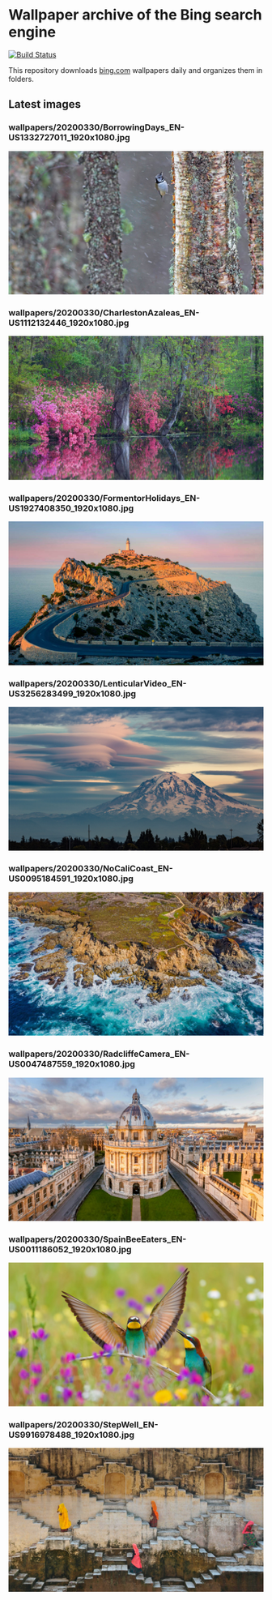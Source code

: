 # Wallpaper archive of the Bing search engine

[![Build Status](https://travis-ci.org/kijart/bing-daily-images-dl.svg?branch=wallpapers)](https://travis-ci.org/kijart/bing-daily-images-dl)

This repository downloads [bing.com](https://www.bing.com) wallpapers daily and organizes them in folders.

## Latest images

<!-- Wallpapers -->

### wallpapers/20200330/BorrowingDays_EN-US1332727011_1920x1080.jpg

![wallpapers/20200330/BorrowingDays_EN-US1332727011_1920x1080.jpg](wallpapers/20200330/BorrowingDays_EN-US1332727011_1920x1080.jpg)

### wallpapers/20200330/CharlestonAzaleas_EN-US1112132446_1920x1080.jpg

![wallpapers/20200330/CharlestonAzaleas_EN-US1112132446_1920x1080.jpg](wallpapers/20200330/CharlestonAzaleas_EN-US1112132446_1920x1080.jpg)

### wallpapers/20200330/FormentorHolidays_EN-US1927408350_1920x1080.jpg

![wallpapers/20200330/FormentorHolidays_EN-US1927408350_1920x1080.jpg](wallpapers/20200330/FormentorHolidays_EN-US1927408350_1920x1080.jpg)

### wallpapers/20200330/LenticularVideo_EN-US3256283499_1920x1080.jpg

![wallpapers/20200330/LenticularVideo_EN-US3256283499_1920x1080.jpg](wallpapers/20200330/LenticularVideo_EN-US3256283499_1920x1080.jpg)

### wallpapers/20200330/NoCaliCoast_EN-US0095184591_1920x1080.jpg

![wallpapers/20200330/NoCaliCoast_EN-US0095184591_1920x1080.jpg](wallpapers/20200330/NoCaliCoast_EN-US0095184591_1920x1080.jpg)

### wallpapers/20200330/RadcliffeCamera_EN-US0047487559_1920x1080.jpg

![wallpapers/20200330/RadcliffeCamera_EN-US0047487559_1920x1080.jpg](wallpapers/20200330/RadcliffeCamera_EN-US0047487559_1920x1080.jpg)

### wallpapers/20200330/SpainBeeEaters_EN-US0011186052_1920x1080.jpg

![wallpapers/20200330/SpainBeeEaters_EN-US0011186052_1920x1080.jpg](wallpapers/20200330/SpainBeeEaters_EN-US0011186052_1920x1080.jpg)

### wallpapers/20200330/StepWell_EN-US9916978488_1920x1080.jpg

![wallpapers/20200330/StepWell_EN-US9916978488_1920x1080.jpg](wallpapers/20200330/StepWell_EN-US9916978488_1920x1080.jpg)

